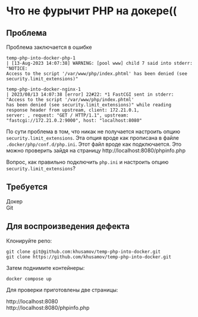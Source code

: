 Что не фурычит PHP на докере((
==============================

Проблема
--------

Проблема заключается в ошибке 

```
temp-php-into-docker-php-1    
| [13-Aug-2023 14:07:38] WARNING: [pool www] child 7 said into stderr: "NOTICE: 
Access to the script '/var/www/php/index.phtml' has been denied (see security.limit_extensions)"

temp-php-into-docker-nginx-1  
| 2023/08/13 14:07:38 [error] 22#22: *1 FastCGI sent in stderr: "Access to the script '/var/www/php/index.phtml' 
has been denied (see security.limit_extensions)" while reading response header from upstream, client: 172.21.0.1, 
server: , request: "GET / HTTP/1.1", upstream: "fastcgi://172.21.0.2:9000", host: "localhost:8080"
```

По сути проблема в том, что никак не получается настроить опцию `security.limit_extensions`.
Эта опция вроде как прописана в файле `.docker/php/conf.d/php.ini`. Этот файл вроде как подключается.
Это можно проверить зайдя на страницу http://localhost:8080/phpinfo.php

Вопрос, как правильно подключить `php.ini` и настроить опцию `security.limit_extensions`?

Требуется
---------

Докер  
Git  

Для воспроизведения дефекта
---------------------------

Клонируйте репо:

```
git clone git@github.com:khusamov/temp-php-into-docker.git
git clone https://github.com/khusamov/temp-php-into-docker.git
```

Затем поднимите контейнеры:

```
docker compose up
```

Для проверки приготовлены две страницы:

http://localhost:8080  
http://localhost:8080/phpinfo.php  
